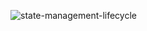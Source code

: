 
![state-management-lifecycle](https://user-images.githubusercontent.com/52218777/139963799-6df2e77b-f3fd-46db-b696-b0ff9df1d0b0.png)
